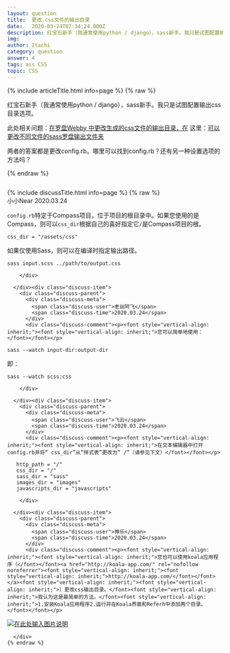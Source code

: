 ```yaml
---
layout: question
title:  更改.css文件的输出目录
date:   2020-03-24T07:34:24.000Z
description: 红宝石新手（我通常使用python / django），sass新手。我只是试图配置输出css目录选项。此处相关问题：在罗盘Webby 中更改生成的c...
img: 
author: Itachi
category: question
answer: 4
tags: ass CSS
topic: CSS
---
```

<div class="article-root">
  <div class="article">
    {% include articleTitle.html info=page %}
    {% raw %}
    <div class="article-content"><p><font style="vertical-align: inherit;"><font style="vertical-align: inherit;">红宝石新手（我通常使用python / django），sass新手。</font><font style="vertical-align: inherit;">我只是试图配置输出css目录选项。</font></font></p>

<p><font style="vertical-align: inherit;"><font style="vertical-align: inherit;">此处相关问题：</font></font><a href="https://stackoverflow.com/questions/1597368/changing-the-output-directory-of-the-resulting-css-file-in-compass-webby"><font style="vertical-align: inherit;"><font style="vertical-align: inherit;">在罗盘Webby </font></font></a><font style="vertical-align: inherit;"><a href="https://stackoverflow.com/questions/5454444/possible-to-change-the-sass-compass-output-folder-for-different-files"><font style="vertical-align: inherit;">中更改</font></a><a href="https://stackoverflow.com/questions/1597368/changing-the-output-directory-of-the-resulting-css-file-in-compass-webby"><font style="vertical-align: inherit;">生成的css文件的输出目录，在</font></a><font style="vertical-align: inherit;"> 
这里：</font></font><a href="https://stackoverflow.com/questions/5454444/possible-to-change-the-sass-compass-output-folder-for-different-files"><font style="vertical-align: inherit;"><font style="vertical-align: inherit;">可以更改不同文件的sass罗盘输出文件夹</font></font></a></p>

<p><font style="vertical-align: inherit;"><font style="vertical-align: inherit;">两者的答案都是更改config.rb。</font><font style="vertical-align: inherit;">哪里可以找到config.rb？</font><font style="vertical-align: inherit;">还有另一种设置选项的方法吗？</font></font></p></div>
    {% endraw %}
  </div>
  <p style="height: 0;width:0;overflow: hidden;"> 第3452篇《更改.css文件的输出目录》来自Winter(https://github.com/aiyld/aiyld.github.io)的站点</p>
  <div class="discuss-wrapper">
    {% include discussTitle.html info=page %}
    {% raw %}
    <div class="discuss-item">
        <div class="discuss-parent">
          <div class="discuss-meta">
            <span class="discuss-user">小小Near</span>
            <span class="discuss-time">2020.03.24</span>
          </div>
          <div class="discuss-comment"><p><code>config.rb</code><font style="vertical-align: inherit;"><font style="vertical-align: inherit;">特定于Compass项目，位于项目的根目录中。</font><font style="vertical-align: inherit;">如果您使用的是Compass，则可以</font></font><code>css_dir</code><font style="vertical-align: inherit;"><font style="vertical-align: inherit;">根据自己的喜好</font><font style="vertical-align: inherit;">指定</font><font style="vertical-align: inherit;">它</font></font><code>/</code><font style="vertical-align: inherit;"><font style="vertical-align: inherit;">是Compass项目的根。</font></font></p>

<pre><code>css_dir = "/assets/css"
</code></pre>

<p><font style="vertical-align: inherit;"><font style="vertical-align: inherit;">如果仅使用Sass，则可以在编译时指定输出路径。</font></font></p>

<pre><code>sass input.scss ../path/to/output.css
</code></pre></div>
        </div>
        
      </div><div class="discuss-item">
        <div class="discuss-parent">
          <div class="discuss-meta">
            <span class="discuss-user">老丝阿飞</span>
            <span class="discuss-time">2020.03.24</span>
          </div>
          <div class="discuss-comment"><p><font style="vertical-align: inherit;"><font style="vertical-align: inherit;">您可以简单地使用：</font></font></p>

<pre><code>sass --watch input-dir:output-dir
</code></pre>

<p><font style="vertical-align: inherit;"><font style="vertical-align: inherit;">即：</font></font></p>

<pre><code>sass --watch scss:css
</code></pre></div>
        </div>
        
      </div><div class="discuss-item">
        <div class="discuss-parent">
          <div class="discuss-meta">
            <span class="discuss-user">飞云</span>
            <span class="discuss-time">2020.03.24</span>
          </div>
          <div class="discuss-comment"><p><font style="vertical-align: inherit;"><font style="vertical-align: inherit;">在文本编辑器中打开config.rb并将“ css_dir”从“样式表”更改为“ /”（请参见下文）</font></font></p>

<pre><code>   http_path = "/"<font></font>
   css_dir = "/"<font></font>
   sass_dir = "sass"<font></font>
   images_dir = "images"<font></font>
   javascripts_dir = "javascripts"<font></font>
</code></pre></div>
        </div>
        
      </div><div class="discuss-item">
        <div class="discuss-parent">
          <div class="discuss-meta">
            <span class="discuss-user">神乐</span>
            <span class="discuss-time">2020.03.24</span>
          </div>
          <div class="discuss-comment"><p><font style="vertical-align: inherit;"><font style="vertical-align: inherit;">您也可以使用koala应用程序（</font></font><a href="http://koala-app.com/" rel="nofollow noreferrer"><font style="vertical-align: inherit;"><font style="vertical-align: inherit;">http://koala-app.com/</font></font></a><font style="vertical-align: inherit;"><font style="vertical-align: inherit;">）更改css输出目录。</font><font style="vertical-align: inherit;">我认为这是最简单的方法。</font><font style="vertical-align: inherit;">1.安装Koala应用程序2.运行并在Koala界面和Referh中添加两个目录。</font></font></p>

<p><a href="https://i.stack.imgur.com/Ugu1m.jpg" rel="nofollow noreferrer"><img src="https://i.stack.imgur.com/Ugu1m.jpg" alt="在此处输入图片说明"></a></p></div>
        </div>
        
      </div>
    {% endraw %}
  </div>
<div>

